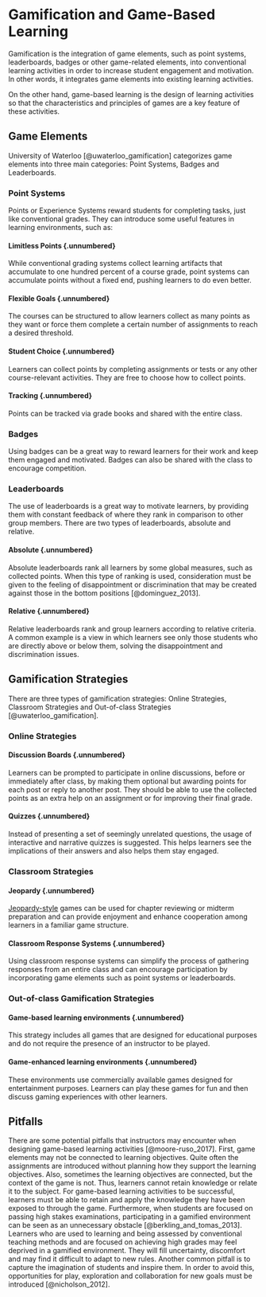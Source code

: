 # Gamification and Game-Based Learning
Gamification is the integration of game elements, such as point systems, leaderboards, badges or other game-related elements, into conventional learning activities in order to increase student engagement and motivation. In other words, it integrates game elements into existing learning activities.

On the other hand, game-based learning is the design of learning activities so that the characteristics and principles of games are a key feature of these activities.

## Game Elements
University of Waterloo [@uwaterloo_gamification] categorizes game elements into three main categories: Point Systems, Badges and Leaderboards.

### Point Systems
Points or Experience Systems reward students for completing tasks, just like conventional grades. They can introduce some useful features in learning environments, such as:

#### Limitless Points {.unnumbered}
While conventional grading systems collect learning artifacts that accumulate to one hundred percent of a course grade, point systems can accumulate points without a fixed end, pushing learners to do even better.

#### Flexible Goals {.unnumbered}
The courses can be structured to allow learners collect as many points as they want or force them complete a certain number of assignments to reach a desired threshold.

#### Student Choice {.unnumbered}
Learners can collect points by completing assignments or tests or any other course-relevant activities. They are free to choose how to collect points.

#### Tracking {.unnumbered}
Points can be tracked via grade books and shared with the entire class.

### Badges
Using badges can be a great way to reward learners for their work and keep them engaged and motivated. Badges can also be shared with the class to encourage competition.

### Leaderboards
The use of leaderboards is a great way to motivate learners, by providing them with constant feedback of where they rank in comparison to other group members. There are two types of leaderboards, absolute and relative.

#### Absolute {.unnumbered}
Absolute leaderboards rank all learners by some global measures, such as collected points. When this type of ranking is used, consideration must be given to the feeling of disappointment or discrimination that may be created against those in the bottom positions [@dominguez_2013].

#### Relative {.unnumbered}
Relative leaderboards rank and group learners according to relative criteria. A common example is a view in which learners see only those students who are directly above or below them, solving the disappointment and discrimination issues.

## Gamification Strategies
There are three types of gamification strategies: Online Strategies, Classroom Strategies and Out-of-class Strategies [@uwaterloo_gamification].

### Online Strategies

#### Discussion Boards {.unnumbered}
Learners can be prompted to participate in online discussions, before or immediately after class, by making them optional but awarding points for each post or reply to another post. They should be able to use the collected points as an extra help on an assignment or for improving their final grade.

#### Quizzes {.unnumbered}
Instead of presenting a set of seemingly unrelated questions, the usage of interactive and narrative quizzes is suggested. This helps learners see the implications of their answers and also helps them stay engaged.

### Classroom Strategies

#### Jeopardy {.unnumbered}
[Jeopardy-style](https://en.wikipedia.org/wiki/Jeopardy!) games can be used for chapter reviewing or midterm preparation and can provide enjoyment and enhance cooperation among learners in a familiar game structure.

#### Classroom Response Systems {.unnumbered}
Using classroom response systems can simplify the process of gathering responses from an entire class and can encourage participation by incorporating game elements such as point systems or leaderboards.

### Out-of-class Gamification Strategies

#### Game-based learning environments {.unnumbered}
This strategy includes all games that are designed for educational purposes and do not require the presence of an instructor to be played.

#### Game-enhanced learning environments {.unnumbered}
These environments use commercially available games designed for entertainment purposes. Learners can play these games for fun and then discuss gaming experiences with other learners.

## Pitfalls
There are some potential pitfalls that instructors may encounter when designing game-based learning activities [@moore-ruso_2017]. First, game elements may not be connected to learning objectives. Quite often the assignments are introduced without planning how they support the learning objectives. Also, sometimes the learning objectives are connected, but the context of the game is not. Thus, learners cannot retain knowledge or relate it to the subject. For game-based learning activities to be successful, learners must be able to retain and apply the knowledge they have been exposed to through the game. Furthermore, when students are focused on passing high stakes examinations, participating in a gamified environment can be seen as an unnecessary obstacle [@berkling_and_tomas_2013]. Learners who are used to learning and being assessed by conventional teaching methods and are focused on achieving high grades may feel deprived in a gamified environment. They will fill uncertainty, discomfort and may find it difficult to adapt to new rules. Another common pitfall is to capture the imagination of students and inspire them. In order to avoid this, opportunities for play, exploration and collaboration for new goals must be introduced [@nicholson_2012].
